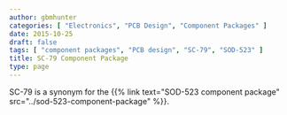 ```yaml
---
author: gbmhunter
categories: [ "Electronics", "PCB Design", "Component Packages" ]
date: 2015-10-25
draft: false
tags: [ "component packages", "PCB design", "SC-79", "SOD-523" ]
title: SC-79 Component Package
type: page
---
```


SC-79 is a synonym for the {{% link text="SOD-523 component package" src="../sod-523-component-package" %}}.
